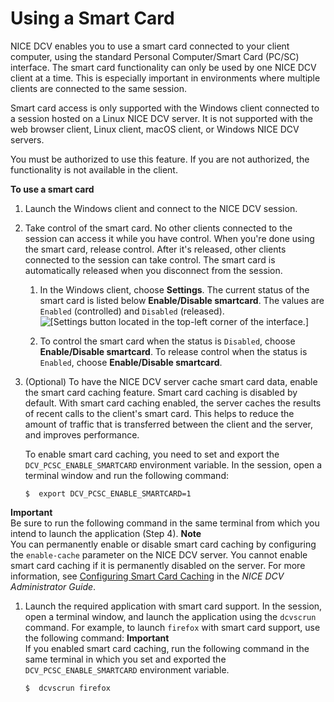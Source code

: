 # Using a Smart Card<a name="using-smartcard"></a>

NICE DCV enables you to use a smart card connected to your client computer, using the standard Personal Computer/Smart Card \(PC/SC\) interface\. The smart card functionality can only be used by one NICE DCV client at a time\. This is especially important in environments where multiple clients are connected to the same session\. 

Smart card access is only supported with the Windows client connected to a session hosted on a Linux NICE DCV server\. It is not supported with the web browser client, Linux client, macOS client, or Windows NICE DCV servers\.

You must be authorized to use this feature\. If you are not authorized, the functionality is not available in the client\.

**To use a smart card**

1. Launch the Windows client and connect to the NICE DCV session\.

1. Take control of the smart card\. No other clients connected to the session can access it while you have control\. When you're done using the smart card, release control\. After it's released, other clients connected to the session can take control\. The smart card is automatically released when you disconnect from the session\.

   1. In the Windows client, choose **Settings**\. The current status of the smart card is listed below **Enable/Disable smartcard**\. The values are `Enabled` \(controlled\) and `Disabled` \(released\)\.  
![\[Settings button located in the top-left corner of the interface.\]](http://docs.aws.amazon.com/dcv/latest/userguide/images/smartcard.png)

   1. To control the smart card when the status is `Disabled`, choose **Enable/Disable smartcard**\. To release control when the status is `Enabled`, choose **Enable/Disable smartcard**\.

1. \(Optional\) To have the NICE DCV server cache smart card data, enable the smart card caching feature\. Smart card caching is disabled by default\. With smart card caching enabled, the server caches the results of recent calls to the client's smart card\. This helps to reduce the amount of traffic that is transferred between the client and the server, and improves performance\.

   To enable smart card caching, you need to set and export the `DCV_PCSC_ENABLE_SMARTCARD` environment variable\. In the session, open a terminal window and run the following command:

   ```
   $  export DCV_PCSC_ENABLE_SMARTCARD=1
   ```
**Important**  
Be sure to run the following command in the same terminal from which you intend to launch the application \(Step 4\)\.
**Note**  
You can permanently enable or disable smart card caching by configuring the `enable-cache` parameter on the NICE DCV server\. You cannot enable smart card caching if it is permanently disabled on the server\. For more information, see [ Configuring Smart Card Caching](https://docs.aws.amazon.com/dcv/latest/adminguide/enable-smart-card.html) in the *NICE DCV Administrator Guide*\.

1. Launch the required application with smart card support\. In the session, open a terminal window, and launch the application using the `dcvscrun` command\. For example, to launch `firefox` with smart card support, use the following command:
**Important**  
If you enabled smart card caching, run the following command in the same terminal in which you set and exported the `DCV_PCSC_ENABLE_SMARTCARD` environment variable\.

   ```
   $  dcvscrun firefox
   ```